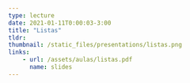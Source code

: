 ```yaml
---
type: lecture
date: 2021-01-11T0:00:03-3:00
title: "Listas"
tldr: 
thumbnail: /static_files/presentations/listas.png
links: 
    - url: /assets/aulas/listas.pdf
      name: slides
---
```

